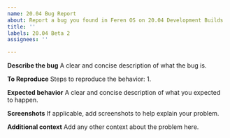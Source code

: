 ```yaml
---
name: 20.04 Bug Report
about: Report a bug you found in Feren OS on 20.04 Development Builds
title: ''
labels: 20.04 Beta 2
assignees: ''

---
```


**Describe the bug**
A clear and concise description of what the bug is.

**To Reproduce**
Steps to reproduce the behavior:
1. 

**Expected behavior**
A clear and concise description of what you expected to happen.

**Screenshots**
If applicable, add screenshots to help explain your problem.

**Additional context**
Add any other context about the problem here.
